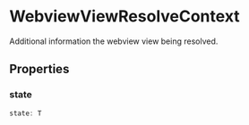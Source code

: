 # WebviewViewResolveContext<T>

Additional information the webview view being resolved.

## Properties

### state

```typescript
state: T
```

